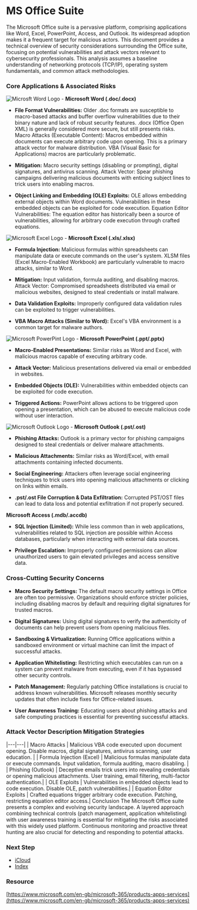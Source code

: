 # MS Office Suite

The Microsoft Office suite is a pervasive platform, comprising applications like Word, Excel, PowerPoint, Access, and Outlook. Its widespread adoption makes it a frequent target for malicious actors. This document provides a technical overview of security considerations surrounding the Office suite, focusing on potential vulnerabilities and attack vectors relevant to cybersecurity professionals. This analysis assumes a baseline understanding of networking protocols (TCP/IP), operating system fundamentals, and common attack methodologies.

### Core Applications & Associated Risks
![Microsft Word Logo](images/word.avif) - **Microsoft Word (.doc/.docx)** 

- **File Format Vulnerabilities:** Older .doc formats are susceptible to macro-based attacks and buffer overflow vulnerabilities due to their binary nature and lack of robust security features. .docx (Office Open XML) is generally considered more secure, but still presents risks.
Macro Attacks (Executable Content): Macros embedded within documents can execute arbitrary code upon opening. This is a primary attack vector for malware distribution. VBA (Visual Basic for Applications) macros are particularly problematic.

- **Mitigation:** Macro security settings (disabling or prompting), digital signatures, and antivirus scanning.
Attack Vector: Spear phishing campaigns delivering malicious documents with enticing subject lines to trick users into enabling macros.

- **Object Linking and Embedding (OLE) Exploits:** OLE allows embedding external objects within Word documents. Vulnerabilities in these embedded objects can be exploited for code execution.
Equation Editor Vulnerabilities: The equation editor has historically been a source of vulnerabilities, allowing for arbitrary code execution through crafted equations.

![Microsoft Excel Logo](images/excel.avif) - **Microsoft Excel (.xls/.xlsx)**

- **Formula Injection:** Malicious formulas within spreadsheets can manipulate data or execute commands on the user's system. XLSM files (Excel Macro-Enabled Workbook) are particularly vulnerable to macro attacks, similar to Word.

- **Mitigation:** Input validation, formula auditing, and disabling macros.
Attack Vector: Compromised spreadsheets distributed via email or malicious websites, designed to steal credentials or install malware.

- **Data Validation Exploits:** Improperly configured data validation rules can be exploited to trigger vulnerabilities.
  
- **VBA Macro Attacks (Similar to Word):** Excel's VBA environment is a common target for malware authors.

![Microsoft PowerPint Logo](images/powerpoint.avif) - **Microsoft PowerPoint (.ppt/.pptx)**

- **Macro-Enabled Presentations:** Similar risks as Word and Excel, with malicious macros capable of executing arbitrary code.

- **Attack Vector:** Malicious presentations delivered via email or embedded in websites.

- **Embedded Objects (OLE):** Vulnerabilities within embedded objects can be exploited for code execution.

- **Triggered Actions:** PowerPoint allows actions to be triggered upon opening a presentation, which can be abused to execute malicious code without user interaction.

![Microsoft Outlook Logo](images/outlook.avif) - **Microsoft Outlook (.pst/.ost)**

- **Phishing Attacks:** Outlook is a primary vector for phishing campaigns designed to steal credentials or deliver malware attachments.

- **Malicious Attachments:** Similar risks as Word/Excel, with email attachments containing infected documents.

- **Social Engineering:** Attackers often leverage social engineering techniques to trick users into opening malicious attachments or clicking on links within emails.

- **.pst/.ost File Corruption & Data Exfiltration:** Corrupted PST/OST files can lead to data loss and potential exfiltration if not properly secured.
  
**Microsoft Access (.mdb/.accdb)**

- **SQL Injection (Limited):** While less common than in web applications, vulnerabilities related to SQL injection are possible within Access databases, particularly when interacting with external data sources.

- **Privilege Escalation:** Improperly configured permissions can allow unauthorized users to gain elevated privileges and access sensitive data.

### Cross-Cutting Security Concerns
- **Macro Security Settings:** The default macro security settings in Office are often too permissive. Organizations should enforce stricter policies, including disabling macros by default and requiring digital signatures for trusted macros.
  
- **Digital Signatures:** Using digital signatures to verify the authenticity of documents can help prevent users from opening malicious files.
  
- **Sandboxing & Virtualization:** Running Office applications within a sandboxed environment or virtual machine can limit the impact of successful attacks.
  
- **Application Whitelisting:** Restricting which executables can run on a system can prevent malware from executing, even if it has bypassed other security controls.

- **Patch Management:** Regularly patching Office installations is crucial to address known vulnerabilities. Microsoft releases monthly security updates that often include fixes for Office-related issues.

- **User Awareness Training:** Educating users about phishing attacks and safe computing practices is essential for preventing successful attacks.
  
### Attack Vector	Description	Mitigation Strategies
|---|---|
| Macro Attacks |	Malicious VBA code executed upon document opening. Disable macros, digital signatures, antivirus scanning, user education. |
| Formula Injection (Excel)	| Malicious formulas manipulate data or execute commands.	Input validation, formula auditing, macro disabling. |
| Phishing (Outlook) |	Deceptive emails trick users into revealing credentials or opening malicious attachments.	User training, email filtering, multi-factor authentication.| 
| OLE Exploits	| Vulnerabilities in embedded objects lead to code execution.	Disable OLE, patch vulnerabilities.|
| Equation Editor Exploits	| Crafted equations trigger arbitrary code execution.	Patching, restricting equation editor access.|
Conclusion
The Microsoft Office suite presents a complex and evolving security landscape. A layered approach combining technical controls (patch management, application whitelisting) with user awareness training is essential for mitigating the risks associated with this widely used platform. Continuous monitoring and proactive threat hunting are also crucial for detecting and responding to potential attacks.


### Next Step
- [iCloud](https://github.com/Sisu-Sus/CyberSec-RoadMap/blob/main/Fundamental_IT_Skills/Understanding_Basics_of_Popular_Suites/iCloud.md)
- [Index](https://github.com/Sisu-Sus/CyberSec-RoadMap/blob/main/index.md)

### Resource
[https://www.microsoft.com/en-gb/microsoft-365/products-apps-services](https://www.microsoft.com/en-gb/microsoft-365/products-apps-services)
